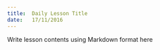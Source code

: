 ```yaml
---
title:  Daily Lesson Title
date:   17/11/2016
---
```


Write lesson contents using Markdown format here